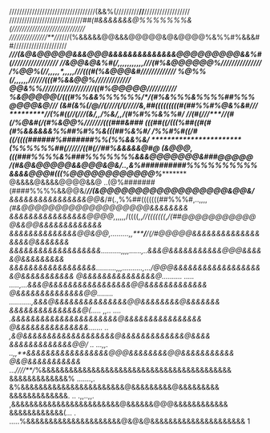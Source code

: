 //////////////////////////////////(&&%(/////////******//******//////////////////
/////////////////////////////*##(#&&&&&&&@%%%%%%%&(/////////////////////////////
///////////////**//*////(%&&&&&@@&&&@@@@@&@&@@@@%&%%#%&&&##/////////////////////
*****************///(&@&@@@@@&&&@@@&&&&&&&&&&&&&&@@@@@@@@@&&%#(/////////////////
*****************//&@@&@&%#(/*****,,,,,,,,,,,******///(#%&@@@@@@%///////////////
*****************/%@@%(//********,,,,,*,,,,,********///(((#(%&@@@&#/////////////
******************%@%%(/************,,,*,,,********//////(((#%&&@@%/////////////
******************@@&%%/*****/*//////****/*****//////////((#%@@@@@//*/*/*///////
*****************%&@@@@@(/(((#%%&&%%%%%%/*/(#%&%%%&%%%%##%%%@@@@&@***********///
***************(&#(&%(/@//(////(/(/////&**,*##(((((((((#(##%%#%@&%&#*********///
****************//(%#((//(///*******(&/**,,**/%&/*,,****/(#%#%%&%%#/************
*****************//(#(///****//(#(*/%@&#(/(#%&@@%///////(((###&###**************
******************(((##((/(((%##((#(#(#%&&&&&&%%##%#%%&(((##%&%#/***************
*********************/%%#%#((/#((/((((######%#######%%(%%&&%&/******************
***********************(%%%%%%##(//*/***///((#(//##%&&&&&@#@********************
*****************(&@@@,(((###%%%%&%###%%%%%%%&&&@@@@@@@&###@@@@@****************
/(#&@&@@@@@&&@@@&@&/..,&%##########%%%%%%%%%%&&&&@@@#(((%@@@@@@@@@@@@%**********
@&&&&@&&&&@@@@&&@    ..(@%#######(####%%%%&&@@&/***//(&@@@@@@@@@@@@@@@@@@&@@&/**
&&&&&&&&&&&&&&&&@@&*/#(.,%%##(((((((##%%%#,..,,,,*(#&@@@@@@@@@@@@@@@@@@@&&&&&&&&
&&&&&&&&&&&&&&&&@@@@,*,,,,,/((((,,*//(((((((*,*/(##@@@@@@@@@@@@&&@@&&&&&&&&&&&&&
&&&&&&&&&&&&&&@@&@@,.........,,********/*****/(/#@@@@@&&&&&&&&&&&&&&&&&&@&&&&&&&
&&&&&&&&&&&&&&&&&&&..........,,****,,......*,..&&&@&&&&&&&&&&&@@@&&&&&@&&&&&&&&&
&&&&&&&&&&&&&&&&&&..........,,,..........,.../@@@&&&&&&&&&&&&&&&&&&&@&&&&&&&&&&&
@&&&&&&&&&&&&&&&@*.......... ..... .....,...&&&@&&&&&&&&&&&&&&&&&@@&&&&&&&&&&&&&
@&&&&&&&&&&&&&&@@........      ...........,&&&@&&&&&&&&&&&&&&&@@&&&&&&&&@&&&&&&&
&&&&&&&&&&&&&&&@(..... ,,..       ....  .&&&&&&&&&&&&&&&&&&&&&&@&&&&&&&&&&&&&&&&
@&&&&&&&&&&&&&&&.......            ..  ,&@&&&&&&&&&&&&&&&&&&&@&&&&&&&&&&&&&@&&&&
&&&&&&&&&&&&&@@/  ..    ...,,.   ..,,**&&&&&&&&&&&&&&&&&@@@&&&&&&&&@@&&&&&&&&&&&
@&@&&&&&&&&&&&*          ...*////**/*%&&&&&&&&&&&&&&&&&&&&&&&&&&&&&&&&&&&&&&&&&&
&&&&&&&&&&&&&%           .......,. &%&&&&&&&&&&&&&&&&&&&&&&&@&&&&&&&&&@&&&&&&&&&
&&&&&&&&&&&&&.      .. .,,..,,.  ,&&&&&&&&&&&&&&&&&&&&&&&&@&&&&&&@@@&&&&&&&&&&&&
&&&&&&&&&&&&(... .         .....%&&&&&&&&&&&&&&&&&&&&&@&@&@&&&&&&&&&&&&&&&&&&&&&
1
